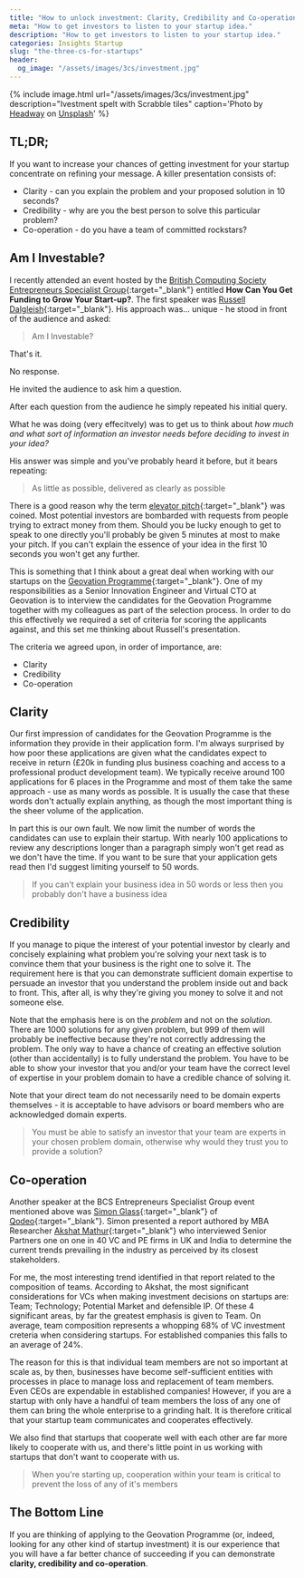 ```yaml
---
title: "How to unlock investment: Clarity, Credibility and Co-operation"
meta: "How to get investors to listen to your startup idea."
description: "How to get investors to listen to your startup idea."
categories: Insights Startup
slug: "the-three-cs-for-startups"
header:
  og_image: "/assets/images/3cs/investment.jpg"
---
```


{% include image.html url="/assets/images/3cs/investment.jpg" description="Ivestment spelt with Scrabble tiles" caption='<span>Photo by <a href="https://unsplash.com/@headwayio?utm_source=unsplash&amp;utm_medium=referral&amp;utm_content=creditCopyText">Headway</a> on <a href="https://unsplash.com/s/photos/presentation?utm_source=unsplash&amp;utm_medium=referral&amp;utm_content=creditCopyText">Unsplash</a></span>' %}

## TL;DR;

If you want to increase your chances of getting investment for your startup concentrate on refining your message.  A killer presentation consists of:

 - Clarity - can you explain the problem and your proposed solution in 10 seconds?
 - Credibility - why are you the best person to solve this particular problem?
 - Co-operation - do you have a team of committed rockstars?

## Am I Investable?

I recently attended an event hosted by the [British Computing Society Entrepreneurs Specialist Group][bcsesg]{:target="_blank"} entitled **How Can You Get Funding to Grow Your Start-up?**. The first speaker was [Russell Dalgleish][russelldalgliesh]{:target="_blank"}. His approach was... unique - he stood in front of the audience and asked:

> Am I Investable?

That's it.

No response.

He invited the audience to ask him a question.

After each question from the audience he simply repeated his initial query.

What he was doing (very effecitvely) was to get us to think about *how much and what sort of information an investor needs before deciding to invest in your idea?*

His answer was simple and you've probably heard it before, but it bears repeating:

> As little as possible, delivered as clearly as possible

There is a good reason why the term [elevator pitch][elevator]{:target="_blank"} was coined. Most potential investors are bombarded with requests from people trying to extract money from them. Should you be lucky enough to get to speak to one directly you'll probably be given 5 minutes at most to make your pitch.  If you can't explain the essence of your idea in the first 10 seconds you won't get any further.

This is something that I think about a great deal when working with our startups on the [Geovation Programme][geovationprogramme]{:target="_blank"}. One of my responsibilities as a Senior Innovation Engineer and Virtual CTO at Geovation is to interview the candidates for the Geovation Programme together with my colleagues as part of the selection process. In order to do this effectively we required a set of criteria for scoring the applicants against, and this set me thinking about Russell's presentation.

The criteria we agreed upon, in order of importance, are:

- Clarity
- Credibility
- Co-operation

## Clarity

Our first impression of candidates for the Geovation Programme is the information they provide in their application form. I'm always surprised by how poor these applications are given what the candidates expect to receive in return (£20k in funding plus business coaching and access to a professional product development team).  We typically receive around 100 applications for 6 places in the Programme and most of them take the same approach - use as many words as possible. It is usually the case that these words don't actually explain anything, as though the most important thing is the sheer volume of the application.

In part this is our own fault. We now limit the number of words the candidates can use to explain their startup. With nearly 100 applications to review any descriptions longer than a paragraph simply won't get read as we don't have the time. If you want to be sure that your application gets read then I'd suggest limiting yourself to 50 words.

> If you can't explain your business idea in 50 words or less then you probably don't have a business idea

## Credibility
If you manage to pique the interest of your potential investor by clearly and concisely explaining what problem you're solving your next task is to convince them that your business is the right one to solve it.  The requirement here is that you can demonstrate sufficient domain expertise to persuade an investor that you understand the problem inside out and back to front.  This, after all, is why they're giving you money to solve it and not someone else.

Note that the emphasis here is on the *problem* and not on the *solution*. There are 1000 solutions for any given problem, but 999 of them will probably be ineffective because they're not correctly addressing the problem. The only way to have a chance of creating an effective solution (other than accidentally) is to fully understand the problem. You have to be able to show your investor that you and/or your team have the correct level of expertise in your problem domain to have a credible chance of solving it.

Note that your direct team do not necessarily need to be domain experts themselves - it is acceptable to have advisors or board members who are acknowledged domain experts. 

> You must be able to satisfy an investor that your team are experts in your chosen problem domain, otherwise why would they trust you to provide a solution?

## Co-operation
Another speaker at the BCS Entrepreneurs Specialist Group event mentioned above was [Simon Glass][simonglass]{:target="_blank"} of [Qodeo][qodeo]{:target="_blank"}.  Simon presented a report authored by MBA Researcher [Akshat Mathur][akshatmathur]{:target="_blank"} who interviewed Senior Partners one on one in 40 VC and PE firms in UK and India to determine the current trends prevailing in the industry as perceived by its closest stakeholders.

For me, the most interesting trend identified in that report related to the composition of teams. According to Akshat, the most significant considerations for VCs when making investment decisions on startups are: Team; Technology; Potential Market and defensible IP.  Of these 4 significant areas, by far the greatest emphasis is given to Team. On average, team composition represents a whopping 68% of VC investment creteria when considering startups. For established companies this falls to an average of 24%.

The reason for this is that individual team members are not so important at scale as, by then, businesses have become self-sufficient entities with processes in place to manage loss and replacement of team members. Even CEOs are expendable in established companies! However, if you are a startup with only have a handful of team members the loss of any one of them can bring the whole enterprise to a grinding halt. It is therefore critical that your startup team communicates and cooperates effectively.

We also find that startups that cooperate well with each other are far more likely to cooperate with us, and there's little point in us working with startups that don't want to cooperate with us.

> When you're starting up, cooperation within your team is critical to prevent the loss of any of it's members

## The Bottom Line
If you are thinking of applying to the Geovation Programme (or, indeed, looking for any other kind of startup investment) it is our experience that you will have a far better chance of succeeding if you can demonstrate **clarity, credibility and co-operation**.


[russelldalgliesh]: <https://www.linkedin.com/in/russelldalgleish/>
[geovationprogramme]: <https://geovation.uk/accelerator/>
[bcsesg]: <https://www.bcs.org/category/17002>
[elevator]: <https://en.wikipedia.org/wiki/Elevator_pitch>
[simonglass]: <https://www.linkedin.com/in/simon-glass-a829a4/?originalSubdomain=uk>
[qodeo]: <https://www.qodeo.com/>
[akshatmathur]: <https://www.linkedin.com/in/akshatmathur08/?originalSubdomain=uk>